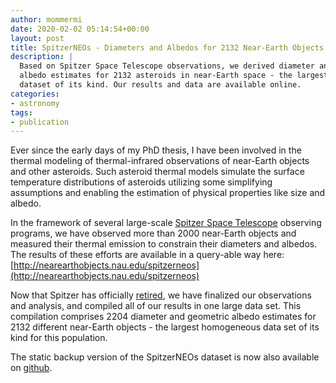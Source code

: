 ```yaml
---
author: mommermi
date: 2020-02-02 05:14:54+00:00
layout: post
title: SpitzerNEOs - Diameters and Albedos for 2132 Near-Earth Objects
description: |
  Based on Spitzer Space Telescope observations, we derived diameter and
  albedo estimates for 2132 asteroids in near-Earth space - the largest
  dataset of its kind. Our results and data are available online.
categories:
- astronomy
tags:
- publication
---
```


Ever since the early days of my PhD thesis, I have been involved in
the thermal modeling of thermal-infrared observations of near-Earth
objects and other asteroids. Such asteroid thermal models simulate the surface
temperature distributions of asteroids utilizing some simplifying
assumptions and enabling the estimation of physical properties like
size and albedo.

In the framework of several large-scale [Spitzer Space Telescope](https://en.wikipedia.org/wiki/Spitzer_Space_Telescope) observing programs, we have observed more than 2000 near-Earth objects and measured their thermal emission to constrain their diameters and albedos. The results of these efforts are available in a query-able way here: [http://nearearthobjects.nau.edu/spitzerneos](http://nearearthobjects.nau.edu/spitzerneos)


Now that Spitzer has officially [retired](https://www.nasa.gov/press-release/nasa-s-spitzer-space-telescope-ends-mission-of-astronomical-discovery/), we have finalized our observations and analysis, and compiled all of our results in one large data set. This compilation comprises 2204 diameter and geometric albedo estimates for 2132 different near-Earth objects - the largest homogeneous data set of its kind for this population.

The static backup version of the SpitzerNEOs dataset is now also available on [github](https://github.com/mommermi/spitzerneos).



